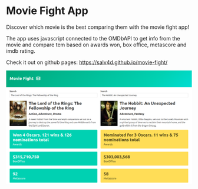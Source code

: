 # Movie Fight App

Discover which movie is the best comparing them with the movie fight app!

The app uses javascript connected to the OMDbAPI to get info from the movie and compare tem based on awards won, box office, metascore and imdb rating.

Check it out on github pages: https://salv4d.github.io/movie-fight/

![Movie Fight App Screenshot](images/movie-fight-app.png)
